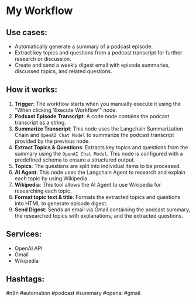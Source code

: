 # My Workflow

## Use cases:
- Automatically generate a summary of a podcast episode.
- Extract key topics and questions from a podcast transcript for further research or discussion.
- Create and send a weekly digest email with episode summaries, discussed topics, and related questions.

## How it works:

1.  **Trigger**: The workflow starts when you manually execute it using the "When clicking 'Execute Workflow'" node.
2.  **Podcast Episode Transcript**: A code node contains the podcast transcript as a string.
3.  **Summarize Transcript**: This node uses the Langchain Summarization Chain and `OpenAI Chat Model` to summarize the podcast transcript provided by the previous node.
4.  **Extract Topics & Questions**: Extracts key topics and questions from the summary using the `OpenAI Chat Model`. This node is configured with a predefined schema to ensure a structured output.
5.  **Topics**: The questions are split into individual items to be processed.
6.  **AI Agent**: This node uses the Langchain Agent to research and explain each topic by using Wikipedia.
7.  **Wikipedia**: This tool allows the AI Agent to use Wikipedia for researching each topic.
8.  **Format topic text & title**: Formats the extracted topics and questions into HTML to generate episode digest.
9.  **Send Digest**: Sends an email via Gmail containing the podcast summary, the researched topics with explanations, and the extracted questions.

## Services:

*   OpenAI API
*   Gmail
*   Wikipedia

## Hashtags:

#n8n #automation #podcast #summary #openai #gmail
